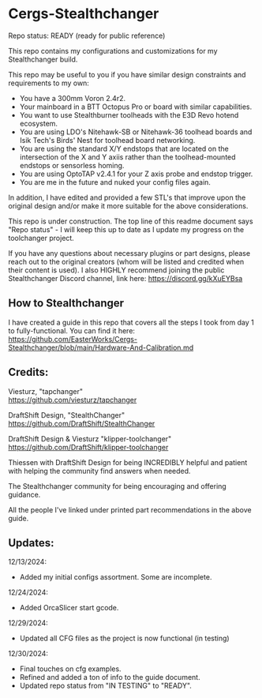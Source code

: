 # Cergs-Stealthchanger

Repo status: READY (ready for public reference)  

This repo contains my configurations and customizations for my Stealthchanger build.  

This repo may be useful to you if you have similar design constraints and requirements to my own:

- You have a 300mm Voron 2.4r2.
- Your mainboard in a BTT Octopus Pro or board with similar capabilities.
- You want to use Stealthburner toolheads with the E3D Revo hotend ecosystem.
- You are using LDO's Nitehawk-SB or Nitehawk-36 toolhead boards and Isik Tech's Birds' Nest for toolhead board networking.
- You are using the standard X/Y endstops that are located on the intersection of the X and Y axiis rather than the toolhead-mounted endstops or sensorless homing.
- You are using OptoTAP v2.4.1 for your Z axis probe and endstop trigger.
- You are me in the future and nuked your config files again.


In addition, I have edited and provided a few STL's that improve upon the original design and/or make it more suitable for the above considerations.  

This repo is under construction. The top line of this readme document says "Repo status" - I will keep this up to date as I update my progress on the toolchanger project.

If you have any questions about necessary plugins or part designs, please reach out to the original creators (whom will be listed and credited when their content is used). I also HIGHLY recommend joining the public Stealthchanger Discord channel, link here: https://discord.gg/kXuEYBsa


## How to Stealthchanger

I have created a guide in this repo that covers all the steps I took from day 1 to fully-functional. You can find it here: https://github.com/EasterWorks/Cergs-Stealthchanger/blob/main/Hardware-And-Calibration.md


## Credits:  
Viesturz, "tapchanger"  
https://github.com/viesturz/tapchanger  

DraftShift Design, "StealthChanger"  
https://github.com/DraftShift/StealthChanger  

DraftShift Design & Viesturz "klipper-toolchanger"  
https://github.com/DraftShift/klipper-toolchanger  

Thiessen with DraftShift Design for being INCREDIBLY helpful and patient with helping the community find answers when needed.

The Stealthchanger community for being encouraging and offering guidance.

All the people I've linked under printed part recommendations in the above guide.


## Updates:

12/13/2024:  
- Added my initial configs assortment. Some are incomplete.  

12/24/2024:
- Added OrcaSlicer start gcode.

12/29/2024:
- Updated all CFG files as the project is now functional (in testing)

12/30/2024:
- Final touches on cfg examples.
- Refined and added a ton of info to the guide document.
- Updated repo status from "IN TESTING" to "READY".


